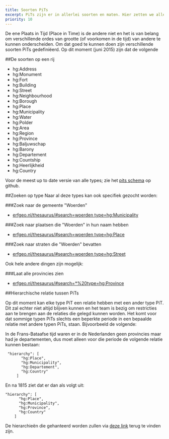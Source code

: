 ```yaml
---
title: Soorten PiTs 
excerpt: PiTs zijn er in allerlei soorten en maten. Hier zetten we alle types voor u op een rijtje.
priority: 10
---
```


De ene Plaats in Tijd (Place in Time) is de andere niet en het is van belang om verschillende ordes van grootte (of voorkomen in de tijd) van andere te kunnen onderscheiden. 
Om dat goed te kunnen doen zijn verschillende soorten PiTs gedefiniëerd. Op dit moment (juni 2015) zijn dat de volgende

##De soorten op een rij

- hg:Address
- hg:Monument
- hg:Fort
- hg:Building
- hg:Street
- hg:Neighbourhood
- hg:Borough
- hg:Place
- hg:Municipality
- hg:Water
- hg:Polder
- hg:Area
- hg:Region
- hg:Province
- hg:Baljuwschap
- hg:Barony
- hg:Departement
- hg:Countship
- hg:Heerlijkheid
- hg:Country

Voor de meest up to date versie van alle types; zie het <a href="https://raw.githubusercontent.com/histograph/schemas/master/json/pits.schema.json" title="pits.schema.json op github">pits schema</a> op github.

##Zoeken op type
Naar al deze types kan ook specifiek gezocht worden:

###Zoek naar de gemeente "Woerden"

- <a href="http://erfgeo.nl/thesaurus/#search=woerden%20type=hg:Municipality">erfgeo.nl/thesaurus/#search=woerden type=hg:Municipality</a>

###Zoek naar plaatsen die "Woerden" in hun naam hebben

- <a href="http://erfgeo.nl/thesaurus/#search=woerden%20type=hg:Place">erfgeo.nl/thesaurus/#search=woerden type=hg:Place</a>

###Zoek naar straten die "Woerden" bevatten

- <a href="http://erfgeo.nl/thesaurus/#search=woerden%20type=hg:Street">erfgeo.nl/thesaurus/#search=woerden type=hg:Street</a>

Ook hele andere dingen zijn mogelijk:

###Laat alle provincies zien
- <a href="http://erfgeo.nl/thesaurus/#search=*%20type=hg:Province">erfgeo.nl/thesaurus/#search=*%20type=hg:Province</a>

##Hierarchische relatie tussen PiTs

Op dit moment kan elke type PiT een relatie hebben met een ander type PiT. Dit zal echter niet altijd blijven kunnen en het team is bezig om restricties aan te brengen aan de relaties die gelegd kunnen worden. 
Het komt voor dat sommige typen PiTs slechts een beperkte periode in een bepaalde relatie met andere typen PiTs, staan. Bijvoorbeeld de volgende:

In de Frans-Bataafse tijd waren er in de Nederlanden geen provincies maar had je departementen, dus moet alleen voor die periode de volgende relatie kunnen bestaan:

     "hierarchy": [
           "hg:Place",
           "hg:Municipality",
           "hg:Departement",
           "hg:Country"
         ]

     
En na 1815 ziet dat er dan als volgt uit:

    "hierarchy": [
          "hg:Place",
          "hg:Municipality",
          "hg:Province",
          "hg:Country"
        ]


De hierarchieën die gehanteerd worden zullen via <a href="https://raw.githubusercontent.com/histograph/schemas/master/ontology/hierarchies.json" title="hierarchies.json file op github">deze link</a> terug te vinden zijn. 



